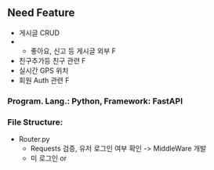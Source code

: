 ## Need Feature
- 게시글 CRUD
- + 좋아요, 신고 등 게시글 외부 F
- 친구추가등 친구 관련 F
- 실시간 GPS 위치
- 회원 Auth 관련 F
### Program. Lang.: Python, Framework: FastAPI
### File Structure:
- Router.py
	- Requests 검증, 유저 로그인 여부 확인 -> MiddleWare 개발
	- 미 로그인 or 